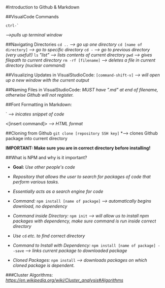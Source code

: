 #Introduction to Github & Markdown


##VisualCode Commands
```
ctrl-`
```
*-->pulls up terminal window*

##Navigating Directories
`cd ..` *--> go up one directory*
`cd [name of directory]` *--> go to specific directory*
`cd -` *--> go to previous directory (very useful!)*
`ls` *"list" --> lists contents of current directory*
`pwd` *--> gives filepath to current directory*
`rm -rf [filename]` *--> deletes a file in current directory (nuclear command)*

##Visualizing Updates in VisualStudioCode:
`[command-shift-v]` *--> will open up a new window with the current output*



##Naming Files in VisualStudioCode:
*MUST have ".md" at end of filename, otherwise Github will not register.*


##Font Formatting in Markdown:

\` *--> inicates snippet of code*

<[insert command]> *--> HTML format*



##Cloning from Github
`git clone [repository SSH key]` *--> clones Github package into current directory

**IMPORTANT: Make sure you are in correct directory before installing!**

##What is NPM and why is it important?

* **Goal:** *Use other people's code*

* *Repository that allows the user to search for packages of code that perform various tasks.*

* *Essentially acts as a search engine for code*

* *Command:* `npm install [name of package]` *--> automatically begins download, no dependency*

* *Command inside Directory:* `npm init` *--> will allow us to install npm packages with dependency, make sure command is run inside correct directory*

* *Use* `cd` *etc. to find correct directory*

* *Command to Install with Dependency:* `npm install [name of package] --save`  *--> links current package to downloaded package*

* *Cloned Packages:* `npm install` *--> downloads packages on which cloned package is dependent.*


###Cluster Algorithms:
*https://en.wikipedia.org/wiki/Cluster_analysis#Algorithms*
